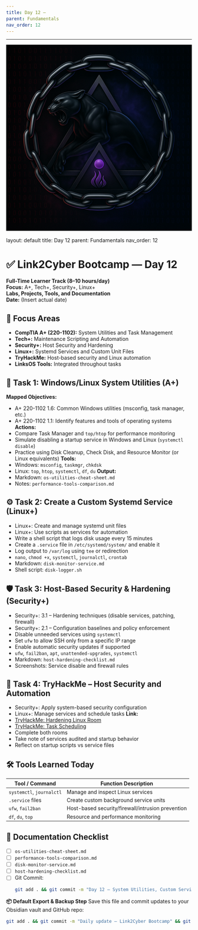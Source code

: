```yaml
---
title: Day 12 –
parent: Fundamentals
nav_order: 12
---
```

---
![Panther Icon](/assets/icons/icon-cyber-panther.png)

layout: default
title: Day 12
parent: Fundamentals
nav_order: 12

# ✅ Link2Cyber Bootcamp — Day 12
**Full-Time Learner Track (8–10 hours/day)**  
**Focus:** A+, Tech+, Security+, Linux+  
**Labs, Projects, Tools, and Documentation**  
**Date:** (Insert actual date)
## 🧩 Focus Areas
- **CompTIA A+ (220-1102):** System Utilities and Task Management  
- **Tech+:** Maintenance Scripting and Automation  
- **Security+:** Host Security and Hardening  
- **Linux+:** Systemd Services and Custom Unit Files  
- **TryHackMe:** Host-based security and Linux automation  
- **LinksOS Tools:** Integrated throughout tasks
## 🧰 Task 1: Windows/Linux System Utilities (A+)
**Mapped Objectives:**  
- A+ 220-1102 1.6: Common Windows utilities (msconfig, task manager, etc.)  
- A+ 220-1102 1.1: Identify features and tools of operating systems
**Actions:**  
- Compare Task Manager and `top/htop` for performance monitoring  
- Simulate disabling a startup service in Windows and Linux (`systemctl disable`)  
- Practice using Disk Cleanup, Check Disk, and Resource Monitor (or Linux equivalents)
**Tools:**  
- Windows: `msconfig`, `taskmgr`, `chkdsk`  
- Linux: `top`, `htop`, `systemctl`, `df`, `du`
**Output:**  
- Markdown: `os-utilities-cheat-sheet.md`  
- Notes: `performance-tools-comparison.md`
## ⚙️ Task 2: Create a Custom Systemd Service (Linux+)
- Linux+: Create and manage systemd unit files  
- Linux+: Use scripts as services for automation
- Write a shell script that logs disk usage every 15 minutes  
- Create a `.service` file in `/etc/systemd/system/` and enable it  
- Log output to `/var/log` using `tee` or redirection
- `nano`, `chmod +x`, `systemctl`, `journalctl`, `crontab`
- Markdown: `disk-monitor-service.md`  
- Shell script: `disk-logger.sh`
## 🛡️ Task 3: Host-Based Security & Hardening (Security+)
- Security+: 3.1 – Hardening techniques (disable services, patching, firewall)  
- Security+: 2.1 – Configuration baselines and policy enforcement
- Disable unneeded services using `systemctl`  
- Set `ufw` to allow SSH only from a specific IP range  
- Enable automatic security updates if supported
- `ufw`, `fail2ban`, `apt`, `unattended-upgrades`, `systemctl`
- Markdown: `host-hardening-checklist.md`  
- Screenshots: Service disable and firewall rules
## 🧪 Task 4: TryHackMe – Host Security and Automation
- Security+: Apply system-based security configuration  
- Linux+: Manage services and schedule tasks
**Link:**  
- [TryHackMe: Hardening Linux Room](https://tryhackme.com/room/hardeninglinux)  
- [TryHackMe: Task Scheduling](https://tryhackme.com/room/taskscheduling)
- Complete both rooms  
- Take note of services audited and startup behavior  
- Reflect on startup scripts vs service files
## 🛠️ Tools Learned Today
| Tool / Command       | Function Description                                 |
|----------------------|------------------------------------------------------|
| `systemctl`, `journalctl` | Manage and inspect Linux services               |
| `.service` files     | Create custom background service units               |
| `ufw`, `fail2ban`    | Host-based security/firewall/intrusion prevention    |
| `df`, `du`, `top`    | Resource and performance monitoring                  |
## 📁 Documentation Checklist
- [ ] `os-utilities-cheat-sheet.md`  
- [ ] `performance-tools-comparison.md`  
- [ ] `disk-monitor-service.md`  
- [ ] `host-hardening-checklist.md`  
- [ ] Git Commit:
  ```bash
  git add . && git commit -m "Day 12 – System Utilities, Custom Services, and Host Security" && git push origin main
  ```
**📦 Default Export & Backup Step**
Save this file and commit updates to your Obsidian vault and GitHub repo:
```bash
git add . && git commit -m "Daily update – Link2Cyber Bootcamp" && git push origin main
```
